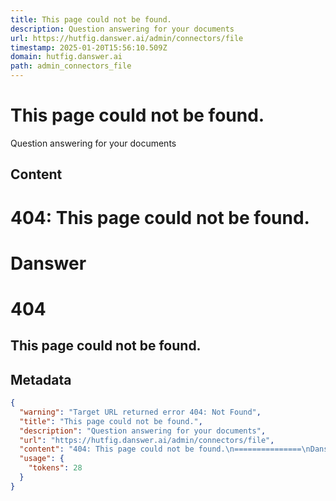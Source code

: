 ```yaml
---
title: This page could not be found.
description: Question answering for your documents
url: https://hutfig.danswer.ai/admin/connectors/file
timestamp: 2025-01-20T15:56:10.509Z
domain: hutfig.danswer.ai
path: admin_connectors_file
---
```


# This page could not be found.


Question answering for your documents


## Content

404: This page could not be found.
===============
Danswer
===============

404
===

This page could not be found.
-----------------------------

## Metadata

```json
{
  "warning": "Target URL returned error 404: Not Found",
  "title": "This page could not be found.",
  "description": "Question answering for your documents",
  "url": "https://hutfig.danswer.ai/admin/connectors/file",
  "content": "404: This page could not be found.\n===============\nDanswer\n===============\n\n404\n===\n\nThis page could not be found.\n-----------------------------",
  "usage": {
    "tokens": 28
  }
}
```
